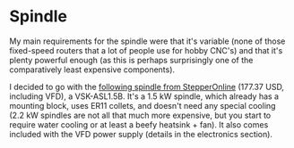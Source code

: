 # Spindle

My main requirements for the spindle were that it's variable (none of those fixed-speed routers that a lot of people use for hobby CNC's) and that it's plenty powerful enough (as this is perhaps surprisingly one of the comparatively least expensive components).

I decided to go with the [following spindle from StepperOnline](https://www.omc-stepperonline.com/en-au/220v-1-5kw-80x73x175-5mm-air-cooled-spindle-motor-and-2hp-1-5kw-7-0a-variable-frequency-drive-kit-vsk-asl1-5b) (177.37 USD, including VFD), a VSK-ASL1.5B.
It's a 1.5 kW spindle, which already has a mounting block, uses ER11 collets, and doesn't need any special cooling (2.2 kW spindles are not all that much more expensive, but you start to require water cooling or at least a beefy heatsink + fan).
It also comes included with the VFD power supply (details in the electronics section).
